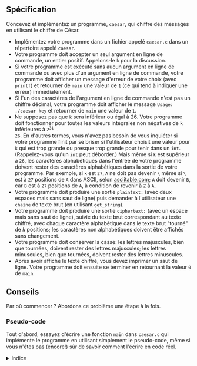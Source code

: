 ## Spécification

Concevez et implémentez un programme, `caesar`, qui chiffre des messages en utilisant le chiffre de César.

- Implémentez votre programme dans un fichier appelé `caesar.c` dans un répertoire appelé `caesar`.
- Votre programme doit accepter un seul argument en ligne de commande, un entier positif. Appelons-le `k` pour la discussion.
- Si votre programme est exécuté sans aucun argument en ligne de commande ou avec plus d'un argument en ligne de commande, votre programme doit afficher un message d'erreur de votre choix (avec `printf`) et retourner de `main` une valeur de `1` (ce qui tend à indiquer une erreur) immédiatement.
- Si l'un des caractères de l'argument en ligne de commande n'est pas un chiffre décimal, votre programme doit afficher le message `Usage: ./caesar key` et retourner de `main` une valeur de `1`.
- Ne supposez pas que `k` sera inférieur ou égal à 26. Votre programme doit fonctionner pour toutes les valeurs intégrales non négatives de `k` inférieures à <code>2<sup>31</sup> - 26</code>. En d'autres termes, vous n'avez pas besoin de vous inquiéter si votre programme finit par se briser si l'utilisateur choisit une valeur pour `k` qui est trop grande ou presque trop grande pour tenir dans un `int`. (Rappelez-vous qu'un `int` peut déborder.) Mais même si `k` est supérieur à `26`, les caractères alphabétiques dans l'entrée de votre programme doivent rester des caractères alphabétiques dans la sortie de votre programme. Par exemple, si `k` est `27`, `A` ne doit pas devenir `\` même si `\` est à `27` positions de `A` dans ASCII, selon [asciitable.com](https://www.asciitable.com/); `A` doit devenir `B`, car `B` est à `27` positions de `A`, à condition de revenir à `Z` à `A`.
- Votre programme doit produire une sortie `plaintext:` (avec deux espaces mais sans saut de ligne) puis demander à l'utilisateur une `chaîne` de texte brut (en utilisant `get_string`).
- Votre programme doit produire une sortie `ciphertext:` (avec un espace mais sans saut de ligne), suivie du texte brut correspondant au texte chiffré, avec chaque caractère alphabétique dans le texte brut "tourné" de _k_ positions; les caractères non alphabétiques doivent être affichés sans changement.
- Votre programme doit conserver la casse: les lettres majuscules, bien que tournées, doivent rester des lettres majuscules; les lettres minuscules, bien que tournées, doivent rester des lettres minuscules.
- Après avoir affiché le texte chiffré, vous devez imprimer un saut de ligne. Votre programme doit ensuite se terminer en retournant la valeur `0` de `main`.

## Conseils

Par où commencer ? Abordons ce problème une étape à la fois.

### Pseudo-code

Tout d'abord, essayez d'écrire une fonction `main` dans `caesar.c` qui implémente le programme en utilisant simplement le pseudo-code, même si vous n'êtes pas (encore!) sûr de savoir comment l'écrire en code réel.

<details><summary>Indice</summary><p>Il y a plus d'une façon de faire cela, voici donc juste l'une d'entre elles !</p>

    int main(void)
    {
        // Vérifiez que le programme a été exécuté avec un seul argument en ligne de commande

        // Vérifiez que chaque caractère de argv[1] est un chiffre

        // Convertit argv[1] d'une `chaîne` à un `entier`.

        // Demande à l'utilisateur un texte brut

        // Pour chaque caractère du texte brut :

            // Tourne le caractère s'il s'agit d'une lettre
    }

<p>Il est possible d'éditer votre propre pseudo-code après avoir vu le nôtre ici, mais ne vous contentez pas simplement de copier/coller le nôtre dans le vôtre !</p></details>